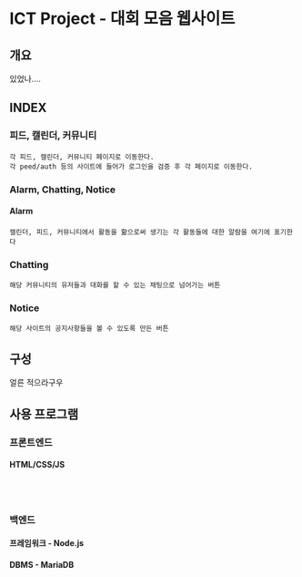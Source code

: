 # ICT Project - 대회 모음 웹사이트

## 개요
있었나....

## INDEX
### 피드, 캘린더, 커뮤니티
    각 피드, 캘린더, 커뮤니티 페이지로 이동한다.
    각 peed/auth 등의 사이트에 들어가 로그인을 검증 후 각 페이지로 이동한다.

### Alarm, Chatting, Notice
#### Alarm
    캘린더, 피드, 커뮤니티에서 활동을 핢으로써 생기는 각 활동들에 대한 알람을 여기에 표기한다

### Chatting
    해당 커뮤니티의 유저들과 대화를 할 수 있는 채팅으로 넘어가는 버튼

### Notice
    해당 사이트의 공지사항들을 볼 수 있도록 만든 버튼

## 구성
얼른 적으라구우

## 사용 프로그램

### 프론트엔드

#### HTML/CSS/JS
</br></br>

### 백엔드

#### 프레임워크 - Node.js

#### DBMS - MariaDB



